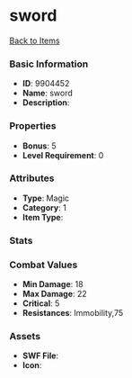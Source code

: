 # sword



[Back to Items](../items.md)

### Basic Information

- **ID**: 9904452
- **Name**: sword
- **Description**: 

### Properties

- **Bonus**: 5
- **Level Requirement**: 0

### Attributes

- **Type**: Magic
- **Category**: 1
- **Item Type**: 

### Stats


### Combat Values

- **Min Damage**: 18
- **Max Damage**: 22
- **Critical**: 5
- **Resistances**: Immobility,75

### Assets

- **SWF File**: 
- **Icon**: 

